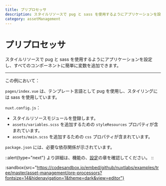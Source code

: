 ```yaml
---
title: プリプロセッサ
description: スタイルリソースで pug と sass を使用するようにアプリケーションを設定し、すべてのコンポーネントに簡単に変数を追加できます。
category: assetManagement
---
```


# プリプロセッサ

スタイルリソースで pug と sass を使用するようにアプリケーションを設定し、すべてのコンポーネントに簡単に変数を追加できます。

---

この例において：

`pages/index.vue` は、テンプレート言語として pug を使用し、スタイリングには sass を使用しています。

`nuxt.config.js`：

- スタイルリソースモジュールを登録します。
- `assets/variables.scss` を追加するための `styleResources` プロパティが含まれています。
- `assets/main.scss` を追加するための `css` プロパティが含まれています。

`package.json` には、必要な依存関係が示されています。

::alert{type="next"}
より詳細は、機能の、[設定](/docs/features/configuration#pre-processors)の章を確認してください。
::

:sandbox{src="https://codesandbox.io/embed/github/nuxtlabs/examples/tree/master/asset-management/pre-processors?fontsize=14&hidenavigation=1&theme=dark&view=editor"}
